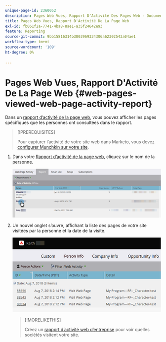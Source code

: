 ```yaml
---
unique-page-id: 2360052
description: Pages Web Vues, Rapport D’Activité Des Pages Web - Documents Marketo - Documentation Du Produit
title: Pages Web Vues, Rapport D'Activité De La Page Web
exl-id: fb061f2a-7741-4ba8-8ae1-a35f24642e93
feature: Reporting
source-git-commit: 9bb15816314b3803969334306a62302543a04ae1
workflow-type: tm+mt
source-wordcount: '109'
ht-degree: 0%

---
```


# Pages Web Vues, Rapport D&#39;Activité De La Page Web {#web-pages-viewed-web-page-activity-report}

Dans un [rapport d’activité de la page web](/help/marketo/product-docs/reporting/basic-reporting/report-types/web-page-activity-report.md), vous pouvez afficher les pages spécifiques que les personnes ont consultées dans le rapport.

>[!PREREQUISITES]
>
>Pour capturer l’activité de votre site web dans Marketo, vous devez [configurer Munchkin sur votre site](/help/marketo/product-docs/administration/additional-integrations/add-munchkin-tracking-code-to-your-website.md).

1. Dans votre [Rapport d’activité de la page web](/help/marketo/product-docs/reporting/basic-reporting/report-types/web-page-activity-report.md), cliquez sur le nom de la personne.

   ![](assets/web-pages-viewed-web-page-activity-report-1.png)

1. Un nouvel onglet s’ouvre, affichant la liste des pages de votre site visitées par la personne et la date de la visite.

   ![](assets/web-pages-viewed-web-page-activity-report-2.png)

   >[!MORELIKETHIS]
   >
   >Créez un [rapport d’activité web d’entreprise](/help/marketo/product-docs/reporting/basic-reporting/report-types/company-web-activity-report.md) pour voir quelles sociétés visitent votre site.
